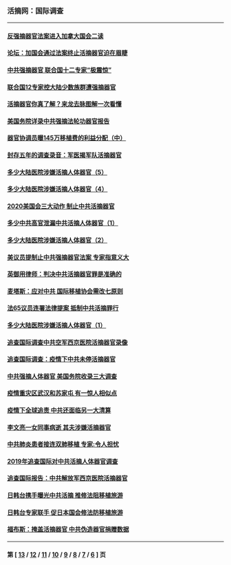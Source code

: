 ### 活摘网：国际调查
---
#### [反强摘器官法案进入加拿大国会二读](../../pages/nf5947/n13033450.md?07030430) 
#### [论坛：加国会通过法案终止活摘器官迫在眉睫](../../pages/nf5947/n13029839.md?07030430) 
#### [中共强摘器官 联合国十二专家“极震惊”](../../pages/nf5947/n13024313.md?07030430) 
#### [联合国12专家控大陆少数族群遭强摘器官](../../pages/nf5947/n13023877.md?07030430) 
#### [活摘器官你真了解？来龙去脉图解一次看懂](../../pages/nf5947/n13013820.md?07030430) 
#### [美国务院详录中共强摘法轮功器官报告](../../pages/nf5947/n12944519.md?07030430) 
#### [器官协调员曝145万移植费的利益分配（中）](../../pages/nf5947/n12894547.md?07030430) 
#### [封存五年的调查录音：军医揭军队活摘器官](../../pages/nf5947/n12798692.md?07030430) 
#### [多少大陆医院涉嫌活摘人体器官（5）](../../pages/nf5947/n12768383.md?07030430) 
#### [多少大陆医院涉嫌活摘人体器官（4）](../../pages/nf5947/n12664434.md?07030430) 
#### [2020美国会三大动作 制止中共活摘器官](../../pages/nf5947/n12682004.md?07030430) 
#### [多少中共高官泄漏中共活摘人体器官（1）](../../pages/nf5947/n12671234.md?07030430) 
#### [多少大陆医院涉嫌活摘人体器官（2）](../../pages/nf5947/n12655589.md?07030430) 
#### [美议员提制止中共强摘器官法案 专家指意义大](../../pages/nf5947/n12630561.md?07030430) 
#### [英御用律师：判决中共活摘器官罪是准确的](../../pages/nf5947/n12580740.md?07030430) 
#### [麦塔斯：应对中共 国际移植协会需改七原则](../../pages/nf5947/n12514711.md?07030430) 
#### [法65议员连署法律提案 抵制中共活摘罪行](../../pages/nf5947/n12437047.md?07030430) 
#### [多少大陆医院涉嫌活摘人体器官（1）](../../pages/nf5947/n12414284.md?07030430) 
#### [追查国际调查中共空军西京医院活摘器官录像](../../pages/nf5947/n12348837.md?07030430) 
#### [追查国际调查：疫情下中共未停活摘器官](../../pages/nf5947/n12273415.md?07030430) 
#### [中共强摘人体器官 美国务院收录三大调查](../../pages/nf5947/n12181488.md?07030430) 
#### [疫情重灾区武汉和苏家屯 有一惊人相似点](../../pages/nf5947/n12150824.md?07030430) 
#### [疫情下全球追责 中共还面临另一大清算](../../pages/nf5947/n12070397.md?07030430) 
#### [李文亮一女同事病逝 其夫涉嫌活摘器官](../../pages/nf5947/n11957882.md?07030430) 
#### [中共肺炎患者接连双肺移植 专家:令人担忧](../../pages/nf5947/n11945516.md?07030430) 
#### [2019年追查国际对中共活摘人体器官调查](../../pages/nf5947/n11917733.md?07030430) 
#### [追查国际报告：中共解放军西京医院活摘器官](../../pages/nf5947/n11838359.md?07030430) 
#### [日韩台携手曝光中共活摘 推修法阻移植旅游](../../pages/nf5947/n11712046.md?07030430) 
#### [日韩台专家联手 促日本国会修法防移植旅游](../../pages/nf5947/n11708887.md?07030430) 
#### [福布斯：掩盖活摘器官 中共伪造器官捐赠数据](../../pages/nf5947/n11669316.md?07030430) 

---
#### 第 [ [13](./13.md?07030430) / [12](./12.md?07030430) / [11](./11.md?07030430) / [10](./10.md?07030430) / [9](./9.md?07030430) / [8](./8.md?07030430) / [7](./7.md?07030430) / [6](./6.md?07030430) ] 页
